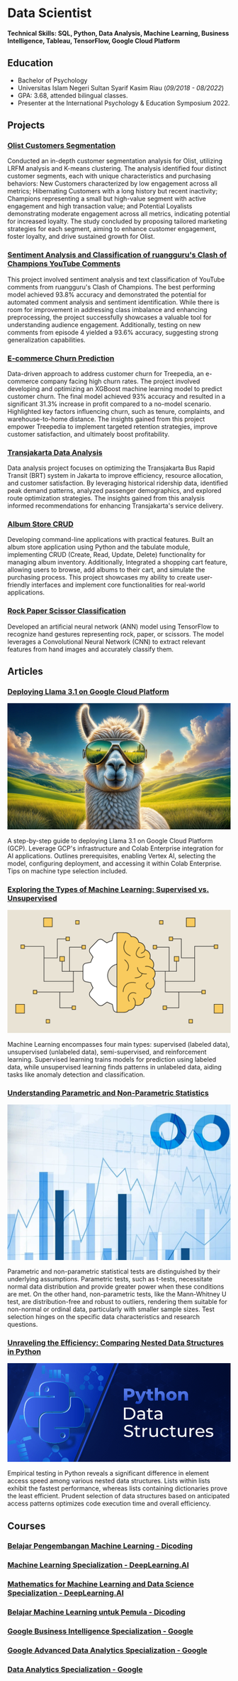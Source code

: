 # Data Scientist

#### Technical Skills: SQL, Python, Data Analysis, Machine Learning, Business Intelligence, Tableau, TensorFlow, Google Cloud Platform

## Education 			        		
- Bachelor of Psychology
- Universitas Islam Negeri Sultan Syarif Kasim Riau (_09/2018 - 08/2022_)
- GPA: 3.68, attended bilingual classes.
- Presenter at the International Psychology & Education Symposium 2022. 

## Projects
### [Olist Customers Segmentation](https://github.com/PurwadhikaDev/JaguarGroup_DTI_01_FinalProject)
Conducted an in-depth customer segmentation analysis for Olist, utilizing LRFM analysis and K-means clustering. The analysis identified four distinct customer segments, each with unique characteristics and purchasing behaviors: New Customers characterized by low engagement across all metrics; Hibernating Customers with a long history but recent inactivity; Champions representing a small but high-value segment with active engagement and high transaction value; and Potential Loyalists demonstrating moderate engagement across all metrics, indicating potential for increased loyalty. The study concluded by proposing tailored marketing strategies for each segment, aiming to enhance customer engagement, foster loyalty, and drive sustained growth for Olist.
### [Sentiment Analysis and Classification of ruangguru's Clash of Champions YouTube Comments](https://github.com/kevinadityaikhsan/ruangguru-sentiment-analysis-classification)
This project involved sentiment analysis and text classification of YouTube comments from ruangguru's Clash of Champions. The best performing model achieved 93.8% accuracy and demonstrated the potential for automated comment analysis and sentiment identification. While there is room for improvement in addressing class imbalance and enhancing preprocessing, the project successfully showcases a valuable tool for understanding audience engagement. Additionally, testing on new comments from episode 4 yielded a 93.6% accuracy, suggesting strong generalization capabilities.
### [E-commerce Churn Prediction](https://github.com/kevinadityaikhsan/e-commerce-churn-prediction)
Data-driven approach to address customer churn for Treepedia, an e-commerce company facing high churn rates. The project involved developing and optimizing an XGBoost machine learning model to predict customer churn. The final model achieved 93% accuracy and resulted in a significant 31.3% increase in profit compared to a no-model scenario. Highlighted key factors influencing churn, such as tenure, complaints, and warehouse-to-home distance. The insights gained from this project empower Treepedia to implement targeted retention strategies, improve customer satisfaction, and ultimately boost profitability.
### [Transjakarta Data Analysis](https://github.com/kevinadityaikhsan/transjakarta-data-analysis)
Data analysis project focuses on optimizing the Transjakarta Bus Rapid Transit (BRT) system in Jakarta to improve efficiency, resource allocation, and customer satisfaction. By leveraging historical ridership data, identified peak demand patterns, analyzed passenger demographics, and explored route optimization strategies. The insights gained from this analysis informed recommendations for enhancing Transjakarta's service delivery.
### [Album Store CRUD](https://github.com/kevinadityaikhsan/album-store-crud)
Developing command-line applications with practical features. Built an album store application using Python and the tabulate module, implementing CRUD (Create, Read, Update, Delete) functionality for managing album inventory. Additionally, Integrated a shopping cart feature, allowing users to browse, add albums to their cart, and simulate the purchasing process. This project showcases my ability to create user-friendly interfaces and implement core functionalities for real-world applications.
### [Rock Paper Scissor Classification](https://www.kaggle.com/code/kevinadityaikhsan/cnn-model-of-rock-paper-scissor)
Developed an artificial neural network (ANN) model using TensorFlow to recognize hand gestures representing rock, paper, or scissors. The model leverages a Convolutional Neural Network (CNN) to extract relevant features from hand images and accurately classify them.

## Articles
### [Deploying Llama 3.1 on Google Cloud Platform](https://medium.com/@kevinadityaikhsan15/deploying-llama-3-1-on-google-cloud-platform-abe802fc1631)

![Cloud Computing](/assets/image/llama-sunglasses-featured.jpg)

A step-by-step guide to deploying Llama 3.1 on Google Cloud Platform (GCP). Leverage GCP's infrastructure and Colab Enterprise integration for AI applications. Outlines prerequisites, enabling Vertex AI, selecting the model, configuring deployment, and accessing it within Colab Enterprise. Tips on machine type selection included. 
### [Exploring the Types of Machine Learning: Supervised vs. Unsupervised](https://medium.com/@kevinadityaikhsan15/exploring-the-types-of-machine-learning-supervised-vs-unsupervised-9642c14a8399)

![Machine Learning](/assets/image/Machine-learning-def-.png)

Machine Learning encompasses four main types: supervised (labeled data), unsupervised (unlabeled data), semi-supervised, and reinforcement learning. Supervised learning trains models for prediction using labeled data, while unsupervised learning finds patterns in unlabeled data, aiding tasks like anomaly detection and classification. 
### [Understanding Parametric and Non-Parametric Statistics](https://medium.com/@kevinadityaikhsan15/understanding-parametric-and-non-parametric-statistics-d3725be26829)

![Data Analysis](/assets/image/Statistics-1.jpg)

Parametric and non-parametric statistical tests are distinguished by their underlying assumptions. Parametric tests, such as t-tests, necessitate normal data distribution and provide greater power when these conditions are met. On the other hand, non-parametric tests, like the Mann-Whitney U test, are distribution-free and robust to outliers, rendering them suitable for non-normal or ordinal data, particularly with smaller sample sizes. Test selection hinges on the specific data characteristics and research questions. 
### [Unraveling the Efficiency: Comparing Nested Data Structures in Python](https://medium.com/@kevinadityaikhsan15/unraveling-the-efficiency-comparing-nested-data-structures-in-python-8039fd4aeea6)

![Python](/assets/image/pythondatastructuresmin.png)

Empirical testing in Python reveals a significant difference in element access speed among various nested data structures. Lists within lists exhibit the fastest performance, whereas lists containing dictionaries prove the least efficient. Prudent selection of data structures based on anticipated access patterns optimizes code execution time and overall efficiency. 

## Courses
### [Belajar Pengembangan Machine Learning - Dicoding]()
### [Machine Learning Specialization - DeepLearning.AI]()
### [Mathematics for Machine Learning and Data Science Specialization - DeepLearning.AI]()
### [Belajar Machine Learning untuk Pemula - Dicoding](https://www.dicoding.com/certificates/GRX5QJO0VZ0M)
### [Google Business Intelligence Specialization - Google](https://www.coursera.org/account/accomplishments/specialization/8KJX5W8V2V7U)
### [Google Advanced Data Analytics Specialization - Google](https://www.coursera.org/account/accomplishments/specialization/VCJGK8XC2LKX)
### [Data Analytics Specialization - Google](https://www.coursera.org/account/accomplishments/specialization/65YPCUBSY8SJ)
